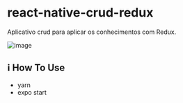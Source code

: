 # react-native-crud-redux

Aplicativo crud para aplicar os conhecimentos com Redux.

![image](https://user-images.githubusercontent.com/49764151/97650392-561a7f80-1a38-11eb-8a27-83c062d5dec0.png)


## :information_source: How To Use

- yarn 
- expo start
